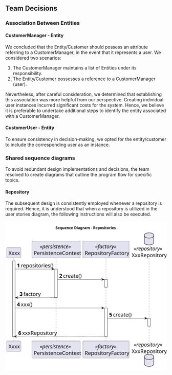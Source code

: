 ## Team Decisions

### Association Between Entities

#### CustomerManager - Entity

We concluded that the Entity/Customer should possess an attribute referring to a CustomerManager, in the event that it
represents a user. We considered two scenarios:

1. The CustomerManager maintains a list of Entities under its responsibility.
2. The Entity/Customer possesses a reference to a CustomerManager (user).

Nevertheless, after careful consideration, we determined that establishing this association was more helpful from
our perspective. Creating individual user instances incurred significant costs for the system. Hence, we believe it is
preferable to undertake additional steps to identify the entity associated with a CustomerManager.

#### CustomerUser - Entity

To ensure consistency in decision-making, we opted for the entity/customer to include the corresponding user as an
instance.

### Shared sequence diagrams

To avoid redundant design implementations and decisions, the team resolved to create diagrams that outline the program
flow for specific topics.

#### Repository

The subsequent design is consistently employed whenever a repository is required. Hence, it is understood that when a
repository is utilized in the user stories diagram, the following instructions will also be executed.

![Repository](shared-sequence-diagram/sequence-diagram-repositories.svg)